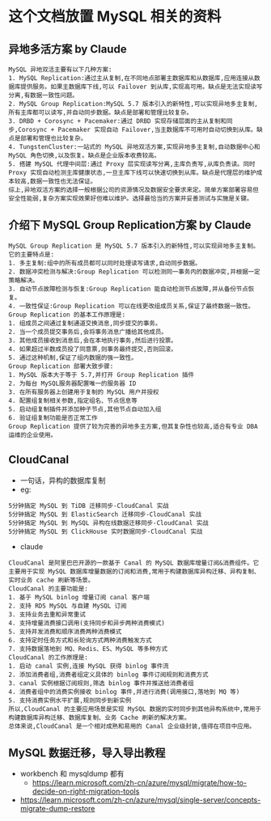 # 这个文档放置 MySQL 相关的资料

## 异地多活方案 by Claude
```
MySQL 异地双活主要有以下几种方案:
1. MySQL Replication:通过主从复制,在不同地点部署主数据库和从数据库,应用连接从数据库提供服务。如果主数据库下线,可以 Failover 到从库,实现高可用。缺点是无法实现读写分离,有数据一致性问题。
2. MySQL Group Replication:MySQL 5.7 版本引入的新特性,可以实现异地多主复制,所有主库都可以读写,并自动同步数据。缺点是部署和管理比较复杂。
3. DRBD + Corosync + Pacemaker:通过 DRBD 实现存储层面的主从复制和同步,Corosync + Pacemaker 实现自动 Failover,当主数据库不可用时自动切换到从库。缺点是部署和管理也比较复杂。
4. TungstenCluster:一站式的 MySQL 异地双活方案,实现异地多主复制,自动数据中心和 MySQL 角色切换,以及恢复。缺点是企业版本收费较高。
5. 搭建 MySQL 代理中间层:通过 Proxy 层实现读写分离,主库负责写,从库负责读。同时 Proxy 实现自动检测主库健康状态,一旦主库下线可以快速切换到从库。缺点是代理层的维护成本较高,数据一致性也无法保证。
综上,异地双活方案的选择一般根据公司的资源情况及数据安全要求来定。简单方案部署容易但安全性能弱,复杂方案实现效果好但难以维护。选择最恰当的方案并妥善测试与实施是关键。
```

## 介绍下 MySQL Group Replication方案 by Claude
```
MySQL Group Replication 是 MySQL 5.7 版本引入的新特性,可以实现异地多主复制。它的主要特点是:
1. 多主复制:组中的所有成员都可以同时处理读写请求,自动同步数据。
2. 数据冲突检测与解决:Group Replication 可以检测同一事务内的数据冲突,并根据一定策略解决。
3. 自动节点故障检测与恢复:Group Replication 能自动检测节点故障,并从备份节点恢复。
4. 一致性保证:Group Replication 可以在线更改组成员关系,保证了最终数据一致性。
Group Replication 的基本工作原理是:
1. 组成员之间通过复制通道交换消息,同步提交的事务。
2. 当一个成员提交事务后,会将事务消息广播给其他成员。
3. 其他成员接收到消息后,会在本地执行事务,然后进行投票。
4. 如果超过半数成员投了同意票,则事务最终提交,否则回滚。
5. 通过这种机制,保证了组内数据的强一致性。
Group Replication 部署大致步骤:
1. MySQL 版本大于等于 5.7,并打开 Group Replication 插件
2. 为每台 MySQL服务器配置唯一的服务器 ID
3. 在所有服务器上创建用于复制的 MySQL 用户并授权
4. 配置组复制相关参数,指定组名、节点信息等
5. 启动组复制插件并添加种子节点,其他节点自动加入组
6. 验证组复制功能是否正常工作
Group Replication 提供了较为完善的异地多主方案,但其复杂性也较高,适合有专业 DBA 运维的企业使用。 
```
## CloudCanal
- 一句话，异构的数据库复制
- eg: 
```
5分钟搞定 MySQL 到 TiDB 迁移同步-CloudCanal 实战
5分钟搞定 MySQL 到 ElasticSearch 迁移同步-CloudCanal 实战
5分钟搞定 MySQL 到 MySQL 异构在线数据迁移同步-CloudCanal 实战
5分钟搞定 MySQL 到 ClickHouse 实时数据同步-CloudCanal 实战
```
- claude
```
CloudCanal 是阿里巴巴开源的一款基于 Canal 的 MySQL 数据库增量订阅&消费组件。它主要用于实现 MySQL 数据库增量数据的订阅和消费,常用于构建数据库异构迁移、异构复制、实时业务 cache 刷新等场景。
CloudCanal 的主要功能是:
1. 基于 MySQL binlog 增量订阅 canal 客户端
2. 支持 RDS MySQL 与自建 MySQL 订阅
3. 支持业务去重和异常重试
4. 支持增量消费接口调用(支持同步和异步两种消费模式)
5. 支持并发消费和顺序消费两种消费模式
6. 支持定时任务方式和长轮询方式两种消费触发方式
7. 支持数据落地到 MQ、Redis、ES、MySQL 等多种方式
CloudCanal 的工作原理是:
1. 启动 canal 实例,连接 MySQL 获得 binlog 事件流
2. 添加消费者组,消费者组定义具体的 binlog 事件订阅规则和消费方式
3. canal 实例根据订阅规则,筛选 binlog 事件并推送给消费者组
4. 消费者组中的消费实例接收 binlog 事件,并进行消费(调用接口,落地到 MQ 等)
5. 支持消费实例水平扩展,规则同步到新实例
所以,CloudCanal 的主要应用场景是实现 MySQL 数据的实时同步到其他异构系统中,常用于构建数据库异构迁移、数据库复制、业务 Cache 刷新的解决方案。
总体来说,CloudCanal 是一个相对成熟和易用的 Canal 企业级封装,值得在项目中应用。
```
## MySQL 数据迁移，导入导出教程
- workbench 和 mysqldump 都有
  - https://learn.microsoft.com/zh-cn/azure/mysql/migrate/how-to-decide-on-right-migration-tools
- https://learn.microsoft.com/zh-cn/azure/mysql/single-server/concepts-migrate-dump-restore
